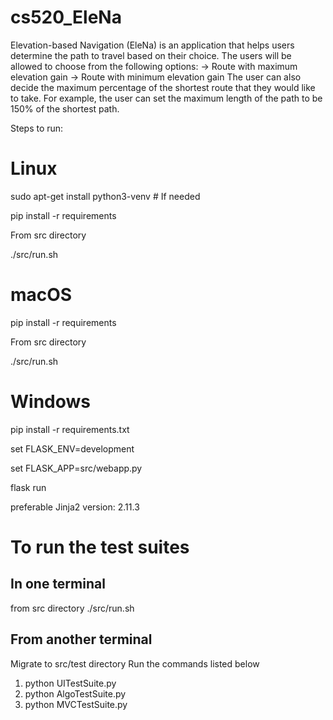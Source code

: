 # cs520_EleNa

Elevation-based Navigation (EleNa) is an application that helps users determine the path to travel based on their choice.  The users will be allowed to choose from the following options:
->  Route with maximum elevation gain 
->  Route with minimum elevation gain
The user can also decide the maximum percentage of the shortest route that they would like to take. 
For example, the user can set the maximum length of the path to be 150% of the shortest path.


Steps to run:

# Linux
sudo apt-get install python3-venv    # If needed

pip install -r requirements

From src directory

./src/run.sh

# macOS
pip install -r requirements

From src directory

./src/run.sh

# Windows
pip install -r requirements.txt

set FLASK_ENV=development

set FLASK_APP=src/webapp.py

flask run 

preferable Jinja2 version: 2.11.3

# To run the test suites
## In one terminal
from src directory
./src/run.sh

## From another terminal
Migrate to src/test directory
Run the commands listed below
1. python UITestSuite.py
2. python AlgoTestSuite.py
3. python MVCTestSuite.py


